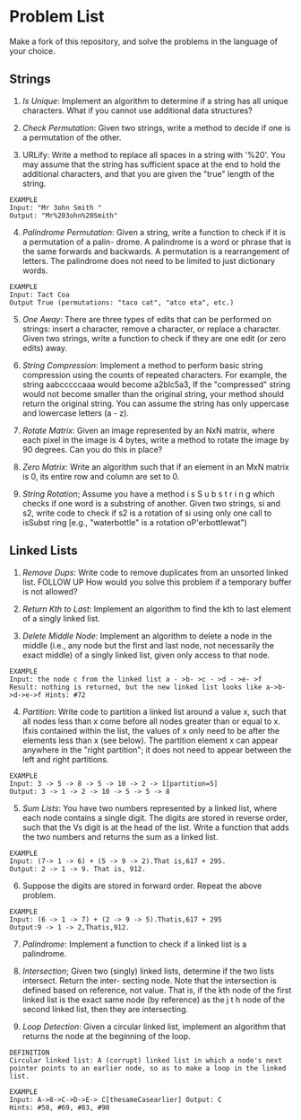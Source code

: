 # Problem List #

Make a fork of this repository, and solve the problems in the language of your choice. 

## Strings ##

1. *Is Unique*: Implement an algorithm to determine if a string has all unique characters. What if you cannot use additional data structures?

2. *Check Permutation*: Given two strings, write a method to decide if one is a permutation of the other.

3.  URLify: Write a method to replace all spaces in a string with '%20'. You may assume that the string has sufficient space at the end to hold the additional characters, and that you are given the "true" length of the string.

```
EXAMPLE
Input: "Mr 3ohn Smith "
Output: "Mr%203ohn%20Smith"
```

4. *Palindrome Permutation*: Given a string, write a function to check if it is a permutation of a palin- drome. A palindrome is a word or phrase that is the same forwards and backwards. A permutation is a rearrangement of letters. The palindrome does not need to be limited to just dictionary words.

```
EXAMPLE
Input: Tact Coa
Output True (permutations: "taco cat", "atco eta", etc.)
```

5. *One Away*: There are three types of edits that can be performed on strings: insert a character, remove a character, or replace a character. Given two strings, write a function to check if they are one edit (or zero edits) away.

6. *String Compression*: Implement a method to perform basic string compression using the counts of repeated characters. For example, the string aabcccccaaa would become a2blc5a3, If the "compressed" string would not become smaller than the original string, your method should return the original string. You can assume the string has only uppercase and lowercase letters (a - z).

7. *Rotate Matrix*: Given an image represented by an NxN matrix, where each pixel in the image is 4
bytes, write a method to rotate the image by 90 degrees. Can you do this in place?

8. *Zero Matrix*: Write an algorithm such that if an element in an MxN matrix is 0, its entire row and column are set to 0.

9. *String Rotation*; Assume you have a method i s S u b s t r i n g which checks if one word is a substring of another. Given two strings, si and s2, write code to check if s2 is a rotation of si using only one call to isSubst ring [e.g., "waterbottle" is a rotation oP'erbottlewat")

## Linked Lists ##

1. *Remove Dups*: Write code to remove duplicates from an unsorted linked list. FOLLOW UP
How would you solve this problem if a temporary buffer is not allowed?

2.  *Return Kth to Last*: Implement an algorithm to find the kth to last element of a singly linked list.

3. *Delete Middle Node*: Implement an algorithm to delete a node in the middle (i.e., any node but the first and last node, not necessarily the exact middle) of a singly linked list, given only access to that node.

```
EXAMPLE
Input: the node c from the linked list a - >b- >c - >d - >e- >f
Result: nothing is returned, but the new linked list looks like a->b->d->e->f Hints: #72
```

4. *Partition*: Write code to partition a linked list around a value x, such that all nodes less than x come before all nodes greater than or equal to x. Ifxis contained within the list, the values of x only need to be after the elements less than x (see below). The partition element x can appear anywhere in the "right partition"; it does not need to appear between the left and right partitions.

```
EXAMPLE
Input: 3 -> 5 -> 8 -> 5 -> 10 -> 2 -> 1[partition=5]
Output: 3 -> 1 -> 2 -> 10 -> 5 -> 5 -> 8
```

5. *Sum Lists*: You have two numbers represented by a linked list, where each node contains a single digit. The digits are stored in reverse order, such that the Vs digit is at the head of the list. Write a function that adds the two numbers and returns the sum as a linked list.

```
EXAMPLE
Input: (7-> 1 -> 6) + (5 -> 9 -> 2).That is,617 + 295.
Output: 2 -> 1 -> 9. That is, 912.
```

6.  Suppose the digits are stored in forward order. Repeat the above problem.

```
EXAMPLE
Input: (6 -> 1 -> 7) + (2 -> 9 -> 5).Thatis,617 + 295
Output:9 -> 1 -> 2,Thatis,912.
```

7. *Palindrome*: Implement a function to check if a linked list is a palindrome.

8.  *Intersection*; Given two (singly) linked lists, determine if the two lists intersect. Return the inter- secting node. Note that the intersection is defined based on reference, not value. That is, if the kth node of the first linked list is the exact same node (by reference) as the j t h node of the second linked list, then they are intersecting.

9. *Loop Detection*: Given a circular linked list, implement an algorithm that returns the node at the beginning of the loop.

```
DEFINITION
Circular linked list: A (corrupt) linked list in which a node's next pointer points to an earlier node, so as to make a loop in the linked list.
```

```
EXAMPLE
Input: A->8->C->D->E-> C[thesameCasearlier] Output: C
Hints: #50, #69, #83, #90
```
